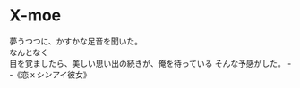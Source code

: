 # X-moe
夢うつつに、かすかな足音を聞いた。  
なんとなく  
目を覚ましたら、美しい思い出の続きが、俺を待っている
そんな予感がした。
                             --《恋ｘシンアイ彼女》
